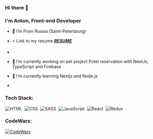 ### Hi there 👋

### I'm Anton, Front-end Developer 

- 📍 I’m From Russia (Saint-Petersburg)
- ⚡ Link to my resume [***RESUME***](https://github.com/basalaevanton/basalaevanton/blob/main/Resume%20Basalaev%20Anton%20JavaScript-dev.pdf/ "Моё резюме")
- 




- 🔭 I’m currently working on pet project Рotel reservation with NextJs, TypeScript  and Firebase
- 🌱 I’m currently learning  Nextjs and Node.js
-
  


### Tech Stack:

![HTML](https://img.shields.io/badge/-HTML-333333?style=flat&logo=HTML5&logoColor=E34F26)&nbsp;
![CSS](https://img.shields.io/badge/-CSS-333333?style=flat&logo=CSS3&logoColor=1572B6)&nbsp;
![SASS](https://img.shields.io/badge/-SASS-333333?style=flat&logo=SASS)&nbsp;
![JavaScript](https://img.shields.io/badge/-JavaScript-333333?style=flat&logo=javascript)&nbsp;
![React](https://img.shields.io/badge/-React-333333?style=flat&logo=react)&nbsp;
![Redux](https://img.shields.io/badge/-Redux-333333?style=flat&logo=redux)&nbsp;

### CodeWars:
[![CodeWars](https://www.codewars.com/users/%D0%91%D0%B0%D1%81%D0%B0%D0%BB%D0%B0%D0%B5%D0%B2%20%D0%90%D0%BD%D1%82%D0%BE%D0%BD/badges/large)](https://www.codewars.com/users/Басалаев%20Антон)
